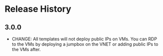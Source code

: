 # Release History

## 3.0.0

- CHANGE: All templates will not deploy public IPs on VMs. You can RDP to the VMs by deploying a jumpbox on the VNET or adding public IPs to the VMs after.

